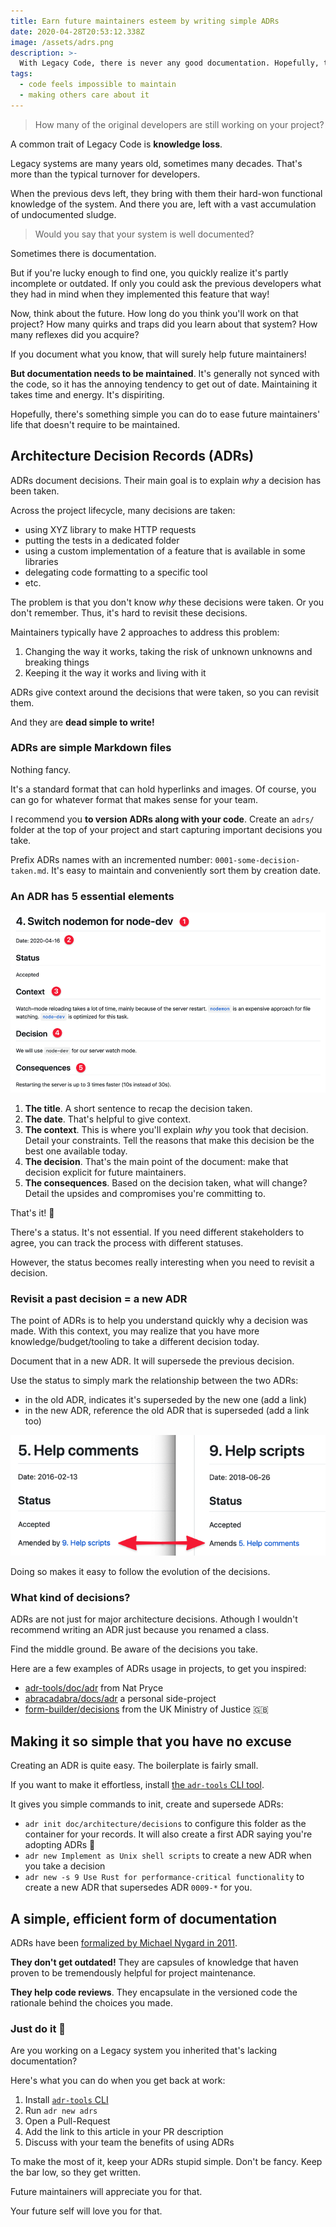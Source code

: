 ```yaml
---
title: Earn future maintainers esteem by writing simple ADRs
date: 2020-04-28T20:53:12.338Z
image: /assets/adrs.png
description: >-
  With Legacy Code, there is never any good documentation. Hopefully, there's a simple way for you to stop that trend.
tags:
  - code feels impossible to maintain
  - making others care about it
---
```


> How many of the original developers are still working on your project?

A common trait of Legacy Code is **knowledge loss**.

Legacy systems are many years old, sometimes many decades. That's more than the typical turnover for developers.

When the previous devs left, they bring with them their hard-won functional knowledge of the system. And there you are, left with a vast accumulation of undocumented sludge.

> Would you say that your system is well documented?

Sometimes there is documentation.

But if you're lucky enough to find one, you quickly realize it's partly incomplete or outdated. If only you could ask the previous developers what they had in mind when they implemented this feature that way!

Now, think about the future. How long do you think you'll work on that project? How many quirks and traps did you learn about that system? How many reflexes did you acquire?

If you document what you know, that will surely help future maintainers!

**But documentation needs to be maintained**. It's generally not synced with the code, so it has the annoying tendency to get out of date. Maintaining it takes time and energy. It's dispiriting.

Hopefully, there's something simple you can do to ease future maintainers' life that doesn't require to be maintained.

## Architecture Decision Records (ADRs)

ADRs document decisions. Their main goal is to explain _why_ a decision has been taken.

Across the project lifecycle, many decisions are taken:

- using XYZ library to make HTTP requests
- putting the tests in a dedicated folder
- using a custom implementation of a feature that is available in some libraries
- delegating code formatting to a specific tool
- etc.

The problem is that you don't know _why_ these decisions were taken. Or you don't remember. Thus, it's hard to revisit these decisions.

Maintainers typically have 2 approaches to address this problem:

1. Changing the way it works, taking the risk of unknown unknowns and breaking things
2. Keeping it the way it works and living with it

ADRs give context around the decisions that were taken, so you can revisit them.

And they are **dead simple to write!**

### ADRs are simple Markdown files

Nothing fancy.

It's a standard format that can hold hyperlinks and images. Of course, you can go for whatever format that makes sense for your team.

I recommend you **to version ADRs along with your code**. Create an `adrs/` folder at the top of your project and start capturing important decisions you take.

Prefix ADRs names with an incremented number: `0001-some-decision-taken.md`. It's easy to maintain and conveniently sort them by creation date.

### An ADR has 5 essential elements

![](adr-parts.png)

1. **The title**. A short sentence to recap the decision taken.
2. **The date**. That's helpful to give context.
3. **The context**. This is where you'll explain _why_ you took that decision. Detail your constraints. Tell the reasons that make this decision be the best one available today.
4. **The decision**. That's the main point of the document: make that decision explicit for future maintainers.
5. **The consequences**. Based on the decision taken, what will change? Detail the upsides and compromises you're committing to.

That's it! 👐

There's a status. It's not essential. If you need different stakeholders to agree, you can track the process with different statuses.

However, the status becomes really interesting when you need to revisit a decision.

### Revisit a past decision = a new ADR

The point of ADRs is to help you understand quickly why a decision was made. With this context, you may realize that you have more knowledge/budget/tooling to take a different decision today.

Document that in a new ADR. It will supersede the previous decision.

Use the status to simply mark the relationship between the two ADRs:

- in the old ADR, indicates it's superseded by the new one (add a link)
- in the new ADR, reference the old ADR that is superseded (add a link too)

![](./adr-supersede.png)

Doing so makes it easy to follow the evolution of the decisions.

### What kind of decisions?

ADRs are not just for major architecture decisions. Athough I wouldn't recommend writing an ADR just because you renamed a class.

Find the middle ground. Be aware of the decisions you take.

Here are a few examples of ADRs usage in projects, to get you inspired:

- [adr-tools/doc/adr](https://github.com/npryce/adr-tools/tree/master/doc/adr) from Nat Pryce
- [abracadabra/docs/adr](https://github.com/nicoespeon/abracadabra/tree/master/docs/adr) a personal side-project
- [form-builder/decisions](https://github.com/ministryofjustice/form-builder/tree/master/decisions) from the UK Ministry of Justice 🇬🇧

## Making it so simple that you have no excuse

Creating an ADR is quite easy. The boilerplate is fairly small.

If you want to make it effortless, install [the `adr-tools` CLI tool][adr-tools].

It gives you simple commands to init, create and supersede ADRs:

- `adr init doc/architecture/decisions` to configure this folder as the container for your records. It will also create a first ADR saying you're adopting ADRs 🤯
- `adr new Implement as Unix shell scripts` to create a new ADR when you take a decision
- `adr new -s 9 Use Rust for performance-critical functionality` to create a new ADR that supersedes ADR `0009-*` for you.

## A simple, efficient form of documentation

ADRs have been [formalized by Michael Nygard in 2011](http://thinkrelevance.com/blog/2011/11/15/documenting-architecture-decisions).

**They don't get outdated!** They are capsules of knowledge that haven proven to be tremendously helpful for project maintenance.

**They help code reviews**. They encapsulate in the versioned code the rationale behind the choices you made.

### Just do it 👊

Are you working on a Legacy system you inherited that's lacking documentation?

Here's what you can do when you get back at work:

1. Install [`adr-tools` CLI][adr-tools]
2. Run `adr new adrs`
3. Open a Pull-Request
4. Add the link to this article in your PR description
5. Discuss with your team the benefits of using ADRs

To make the most of it, keep your ADRs stupid simple. Don't be fancy. Keep the bar low, so they get written.

Future maintainers will appreciate you for that.

Your future self will love you for that.

[adr-tools]: https://github.com/npryce/adr-tools
